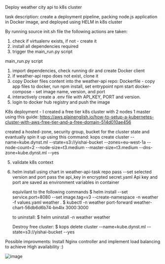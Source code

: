 Deploy weather city api to k8s cluster

task description:
create a deployment pipeline, packing node.js application in Docker image, and deployed using HELM in k8s cluster

By running source init.sh file the following actions are taken:
1) check if virtualenv exists, if not - create it
2) install all dependencies required 
3) trigger the main_run.py script

main_run.py script
1) import dependencies, check running dir and create Docker client 
2) if weather-api repo does not exist, clone it
3) copy Docker files content into the weather-api repo:
   Dockerfile - copy app files to docker, run npm install, set entrypoint npm start
   docker-compose - set image name, version, and port
4) interactively create a .env file with API_KEY, PORT and version.
5) login to docker hub registry and push the image

K8s deployment - I created a free tier k8s cluster with 2 nodes 1 master using this guide:
https://aws.plainenglish.io/how-to-setup-a-kubernetes-cluster-with-aws-free-tier-and-a-free-domain-514d010ae456

created a hosted-zone, security group, bucket for the cluster state
and evantually spin it up using this command:
kops create cluster --name=kube.dynst.ml --state=s3://yishai-bucket --zones=eu-west-1a --node-count=2 --node-size=t3.medium --master-size=t3.medium --dns-zone=kube.dynst.ml --yes

5) validate k8s context 
6) helm install using chart in weather-api-task repo
   pass --set selected version and port 
   pass the api_key in encrypted secret.yaml 
   Api key and port are saved as environment variables in container

   equivilant to the following commands
   $ helm install --set service.port=8080 --set image.tag=v3  --create-namespace  -n weather -f values.yaml weather .
   $ kubectl -n weather port-forward weather-chart-56db6d6b74-bn4lx 3000:3000

   to uninstall:
   $ helm uninstall -n weather weather 
   
   Destroy free cluster:
   $ kops delete cluster --name=kube.dynst.ml --state=s3://yishai-bucket --yes

Possible improvments:
   Install Nginx controller and implement load balancing to achieve High availability :) 
   
   ![image](https://user-images.githubusercontent.com/37850722/127230596-fc17ec95-8f7c-4e99-8419-d9f41c2bf5bf.png)

